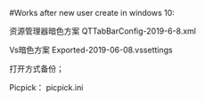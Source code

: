 #Works after new user create in windows 10:

资源管理器暗色方案
QTTabBarConfig-2019-6-8.xml

Vs暗色方案
Exported-2019-06-08.vssettings

打开方式备份；

Picpick：
picpick.ini
